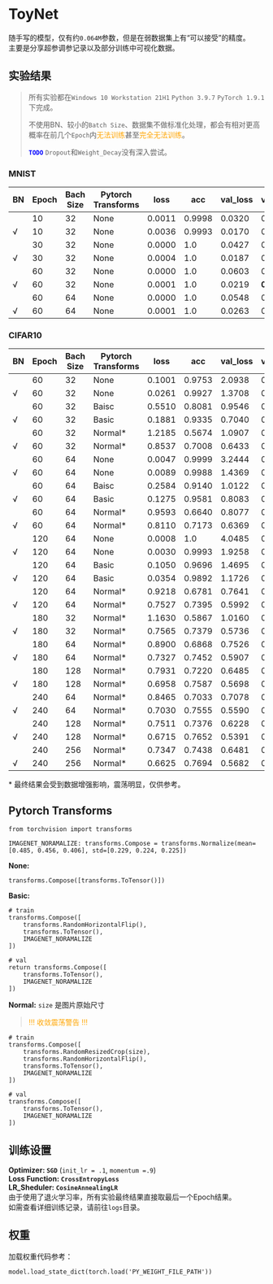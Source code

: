 # ToyNet
随手写的模型，仅有约`0.064M`参数，但是在弱数据集上有“可以接受”的精度。  
主要是分享超参调参记录以及部分训练中可视化数据。  


## 实验结果
> 所有实验都在`Windows 10 Workstation 21H1` `Python 3.9.7` `PyTorch 1.9.1`下完成。
>
> 不使用BN、较小的`Batch Size`、数据集不做标准化处理，都会有相对更高概率在前几个`Epoch`内<span style='color:orange'>无法训练</span>甚至<span style='color:orange'>完全无法训练</span>。
>
> <span style='color:blue'>**`TODO`**</span> `Dropout`和`Weight_Decay`没有深入尝试。

### MNIST
| BN | Epoch | Bach Size | Pytorch Transforms| loss | acc | val_loss | val_acc|
| -- | -- | -- | -- | -- | -- | -- | -- |
|  | 10 | 32 | None | 0.0011 | 0.9998 | 0.0320 | 0.9919 |
| √ | 10 | 32 | None | 0.0036 | 0.9993 | 0.0170 | 0.9937 |
|  | 30 | 32 | None | 0.0000 | 1.0 | 0.0427 | 0.9929 |
| √ | 30 | 32 | None | 0.0004 | 1.0 | 0.0187 | 0.9943 |
|  | 60 | 32 | None | 0.0000 | 1.0 | 0.0603 | 0.9912 |
| √ | 60 | 32 | None | 0.0001 | 1.0 | 0.0219 | **0.9944** |
|  | 60 | 64 | None | 0.0000 | 1.0 | 0.0548 | 0.9924 |
| √ | 60 | 64 | None | 0.0001 | 1.0 | 0.0263 | 0.9923 |

### CIFAR10
| BN | Epoch | Bach Size | Pytorch Transforms| loss | acc | val_loss | val_acc|
| -- | -- | -- | -- | -- | -- | -- | -- |
| | 60 | 32 | None | 0.1001 | 0.9753 | 2.0938 | 0.6476 |
| √ | 60 | 32 | None | 0.0261 | 0.9927 | 1.3708 | 0.7704 |
| | 60 | 32 | Baisc | 0.5510 | 0.8081 | 0.9546 | 0.6968 |
| √ | 60 | 32 | Basic | 0.1881 | 0.9335 | 0.7040 | 0.8028 |
| | 60 | 32 | Normal* | 1.2185 | 0.5674 | 1.0907 | 0.6307 |
| √ | 60 | 32 | Normal* | 0.8537 | 0.7008 | 0.6433 | 0.7803 |
| | 60 | 64 | None | 0.0047 | 0.9999 | 3.2444 | 0.6739 |
| √ | 60 | 64 | None | 0.0089 | 0.9988 | 1.4369 | 0.7665 |
| | 60 | 64 | Baisc | 0.2584 | 0.9140 | 1.0122 | 0.7432 |
| √ | 60 | 64 | Basic | 0.1275 | 0.9581 | 0.8083 | 0.7945 |
| | 60 | 64 | Normal* | 0.9593 | 0.6640 | 0.8077 | 0.7324 |
| √ | 60 | 64 | Normal* | 0.8110 | 0.7173 | 0.6369 | 0.7857 |
|  | 120 | 64 | None | 0.0008 | 1.0 | 4.0485 | 0.6739 |
| √ | 120 | 64 | None | 0.0030 | 0.9993 | 1.9258 | 0.7567 |
|  | 120 | 64 | Basic | 0.1050 | 0.9696 | 1.4695 | 0.7396 |
| √ | 120 | 64 | Basic | 0.0354 | 0.9892 | 1.1726 | 0.7970 |
|  | 120 | 64 | Normal* | 0.9218 | 0.6781 | 0.7641 | 0.7480 |
| √ | 120 | 64 | Normal* | 0.7527 | 0.7395 | 0.5992 | 0.7986 |
|  | 180 | 32 | Normal* | 1.1630 | 0.5867 | 1.0160 | 0.6539 |
| √ | 180 | 32 | Normal* | 0.7565 | 0.7379 | 0.5736 | 0.8047 |
|  | 180 | 64 | Normal* | 0.8900 | 0.6868 | 0.7526 | 0.7519 |
| √ | 180 | 64 | Normal* | 0.7327 | 0.7452 | 0.5907 | 0.8008 |
|  | 180 | 128 | Normal* | 0.7931 | 0.7220 | 0.6485 | 0.7917 |
| √ | 180 | 128 | Normal* | 0.6958 | 0.7587 | 0.5698 | 0.8118 |
|  | 240 | 64 | Normal* | 0.8465 | 0.7033 | 0.7078 | 0.7682 |
| √ | 240 | 64 | Normal* | 0.7030 | 0.7555 | 0.5590 | 0.8106 |
|  | 240 | 128 | Normal* | 0.7511 | 0.7376 | 0.6228 | 0.7969 |
| √ | 240 | 128 | Normal* | 0.6715 | 0.7652 | 0.5391 | 0.8206 |
|  | 240 | 256 | Normal* | 0.7347 | 0.7438 | 0.6481 | 0.7804 |
| √ | 240 | 256 | Normal* | 0.6625 | 0.7694 | 0.5682 | 0.8119 |

\* 最终结果会受到数据增强影响，震荡明显，仅供参考。  

## Pytorch Transforms
```
from torchvision import transforms

IMAGENET_NORAMALIZE: transforms.Compose = transforms.Normalize(mean=[0.485, 0.456, 0.406], std=[0.229, 0.224, 0.225])

```

**None:**  
```
transforms.Compose([transforms.ToTensor()])
```
**Basic:**  
```
# train
transforms.Compose([
    transforms.RandomHorizontalFlip(),
    transforms.ToTensor(),
    IMAGENET_NORAMALIZE
])

# val
return transforms.Compose([
    transforms.ToTensor(),
    IMAGENET_NORAMALIZE
])
```
**Normal:** `size` 是图片原始尺寸  
> <span style='color:orange'>!!! 收敛震荡警告 !!!</span>
```
# train
transforms.Compose([
    transforms.RandomResizedCrop(size),
    transforms.RandomHorizontalFlip(),
    transforms.ToTensor(),
    IMAGENET_NORAMALIZE
])

# val
transforms.Compose([
    transforms.ToTensor(),
    IMAGENET_NORAMALIZE
])
```

## 训练设置
**Optimizer: `SGD`** (`init_lr = .1`, `momentum =.9`)  
**Loss Function: `CrossEntropyLoss`**  
**LR_Sheduler: `CosineAnnealingLR`**  
由于使用了退火学习率，所有实验最终结果直接取最后一个Epoch结果。  
如需查看详细训练记录，请前往`logs`目录。


## 权重
加载权重代码参考：
```
model.load_state_dict(torch.load('PY_WEIGHT_FILE_PATH'))
```